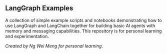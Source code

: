## LangGraph Examples

A collection of simple example scripts and notebooks demonstrating how to use LangGraph and LangChain together for building basic AI agents with memory and messaging capabilities. This repository is for personal learning and experimentation.

*Created by Ng Wei Meng for personal learning.*
